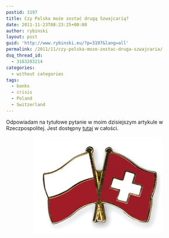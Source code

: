 ```yaml
---
postid: 3197
title: Czy Polska może zostać drugą Szwajcarią?
date: 2011-11-23T08:23:25+00:00
author: rybinski
layout: post
guid: 'http://www.rybinski.eu/?p=3197&lang=all'
permalink: /2011/11/czy-polska-moze-zostac-druga-szwajcaria/
dsq_thread_id:
  - 3163283214
categories:
  - without categories
tags:
  - banks
  - crisis
  - Poland
  - Switzerland
---
```

Odpowiadam na tytułowe pytanie w moim dzisiejszym artykule w Rzeczpospolitej. Jest dostępny [tutaj](http://www.rp.pl/artykul/9157,758782-Kryzys-finansowy-szansa-na-repolonizacje-bankow.html) w całości.

<p style="text-align: center;">
  <p style="text-align: center;">
    <img class="size-full wp-image-3199  aligncenter" title="Polish_Swiss_Flags" src="/uploads/Polish_Swiss_Flags.png" alt="Polish_Swiss_Flags" width="356" height="265" />
  </p>
